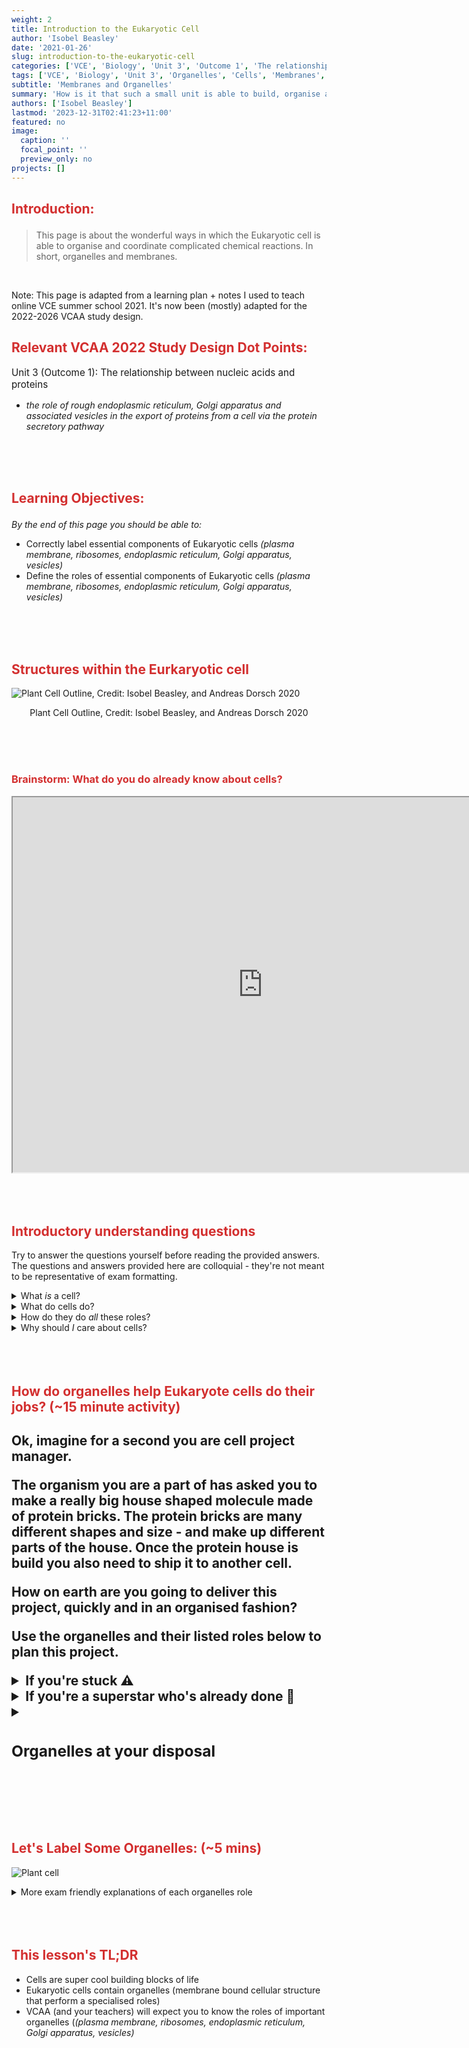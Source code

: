 ```yaml
---
weight: 2
title: Introduction to the Eukaryotic Cell
author: 'Isobel Beasley'
date: '2021-01-26'
slug: introduction-to-the-eukaryotic-cell
categories: ['VCE', 'Biology', 'Unit 3', 'Outcome 1', 'The relationship between nucleic acids and proteins']
tags: ['VCE', 'Biology', 'Unit 3', 'Organelles', 'Cells', 'Membranes', 'Organelles', 'Cells', 'Eurkaryotic', 'Endoplasmic Reticulum', 'Golgi Apparatus', 'Vesicles', 'Plasma Membranes']
subtitle: 'Membranes and Organelles'
summary: 'How is it that such a small unit is able to build, organise and export such complex proteins?'
authors: ['Isobel Beasley']
lastmod: '2023-12-31T02:41:23+11:00'
featured: no
image: 
  caption: ''
  focal_point: ''
  preview_only: no
projects: []
---
```


<h2 style="color:#D32F2F">

Introduction:

</h2>

<p>

> This page is about the wonderful ways in which the Eukaryotic cell is able to organise and coordinate complicated chemical reactions. In short, organelles and membranes. 

</p>

<br>

<p style="font-size">

Note: This page is adapted from a learning plan + notes I used to teach online VCE summer school 2021. It's now been (mostly) adapted for the 2022-2026 VCAA study design. 
</p>

<h2 style="color:#D32F2F">
Relevant VCAA 2022 Study Design Dot Points:    
</h2> 

<p style='font-size:0.95rem'>
Unit 3 (Outcome 1): The relationship between nucleic acids and proteins

- *the role of rough endoplasmic reticulum, Golgi apparatus and associated vesicles in the export of proteins from a cell via the protein secretory pathway*               
</p>

<br> 
<br>
<br> 

<h2 style="color:#D32F2F">

Learning Objectives:

</h2>

*By the end of this page you should be able to:* 

- Correctly label essential components of Eukaryotic cells *(plasma membrane, ribosomes, endoplasmic reticulum, Golgi apparatus, vesicles)*
- Define the roles of essential components of Eukaryotic cells *(plasma membrane, ribosomes, endoplasmic reticulum, Golgi apparatus, vesicles)*

<br>
<br>
<br>




<h2 style="color:#D32F2F"> Structures within the Eurkaryotic cell </h2>

![Plant Cell Outline, Credit: Isobel Beasley, and Andreas Dorsch 2020](../../VCE-Biology/Zoom_plant_cell.png)

<p align = "center">
Plant Cell Outline, Credit: Isobel Beasley, and Andreas Dorsch 2020 
</p>

<br> 
<br>
<br>

<h3 style="color:#D32F2F"> Brainstorm: What do you do already know about cells? </h3>

<iframe src="https://pollev-embeds.com/discourses/ODZWtjez9nXfAgQesfr9N/respond" width="800px" height="600px"></iframe>

<br> 
<br>
<br>
<br>


<h2 style="color:#D32F2F"> Introductory understanding questions </h2>

Try to answer the questions yourself before reading the provided answers. The questions and answers provided here are colloquial - they're not meant to be representative of exam formatting. 

<details>
    <summary> What <em> is </em> a cell? </summary>
    A cell is the most basic unit of life.
    <details>
    <summary> <em> Ok, sure but what does that mean? </em> </summary>
    It means that the cell is the smallest building block that all living things have in common.
    [More detailed explanation from an 'Introduction to the cell' by Khan Academy](https://www.khanacademy.org/science/high-school-biology/hs-cells/hs-basic-cell-structures/v/introduction-to-the-cell)
    </details>
</details>


<details>
         <summary> What do cells do? </summary>
         Everything you need to survive. Make proteins. Sort and organise molecules. Break down materials to obtain energy. Remove waste. Respond to infection with viruses. <b> All of it </b> 
</details>

<details> 
        <summary> How do they do <em> all </em> these roles? </summary>
        Through the magic of project management. No seriously, by having organelles cells can assign tasks, organise, sort and build materials - to perform all the jobs a cell has. We'll go into more detail about what I mean by this below. 
</details>

<details>
    <summary> Why should <em> I </em> care about cells? </summary>
    Hopefully because you're made of them. Because you need them to survive. Because they're really <em> really </em> tiny blobs of different shapes, sizes, roles, and which manage and run billions of different chemical reactions which are happening in you right now. Cells are the reason that you can be here right now reading this. Thank you cells!
</details>

<br>
<br>
<br>

<h2 style="color:#D32F2F"> How do organelles help Eukaryote cells do their jobs? (~15 minute activity) <h2>

Ok, imagine for a second you are cell project manager. 

The organism you are a part of has asked you to make a really big house shaped molecule made of protein bricks. The protein bricks are many different shapes and size - and make up different parts of the house. Once the protein house is build you also need to ship it to another cell. 

**How on earth are you going to deliver this project, quickly and in an organised fashion?** 

Use the organelles and their listed roles below to plan this project. 

<details> 
        <summary>If you're stuck ⚠️ </summary>
        Google is your friend and so is the following video:
        [Video](https://www.youtube.com/watch?v=Hmwvj9X4GNY)
</details>

<details> 
      <summary> If you're a superstar who's already done 💫 </summary>
    Translate the listed organelle roles below into VCAA friendly definitions. 
    Go to the next activity and see if you can now label some organelles!
</details>

<div class="toggle"> 
<details> 
         <summary> <h3> Organelles at your disposal </h3> </summary>

<details>
         <summary> <b> Nucleus </b> </summary>
         
![Nucleus](../../VCE-Biology/Nucleus.jpg)

**The Nucleus:** Where all the protein brick blueprints are held. Blueprints are converted into easy to transport but temporary paper booklets.

</details>

<details>
         <summary> Endoplasmic Reticulum </summary>

![Endoplasmic Reticulum](../../VCE-Biology/membrane-system-Endoplasmic-reticulum-cells-biosynthesis-transport.jpg)

**The Endoplasmic Reticulum**: Moves materials around the cell. 

</details> 
<details>
          <summary> Vesicle </summary>
![Vesicle](../../VCE-Biology/Vesicle_delivery_(3).png)

**Vesicle**: Ships big materials out of the cell.
<details>
         <summary> Ribosomes </summary>
         
![Ribosomes](../../VCE-Biology/ribosome.jpg)

**Ribosomes**: Where protein bricks get made by reading instructions from paper booklets.
</details>

<details> 
        <summary> Golgi Appartus </summary>

![Golgi Apparatus](../../VCE-Biology/sort_golgi.gif)

**The Golgi Apparatus**: Sorts, modifies and organises materials in preparation for shipping outside the cell. 
</details>

</details>
</div>

<br>
<br>
<br>

<h2 style="color:#D32F2F"> Let's Label Some Organelles: (~5 mins) </h2>

![Plant cell](../../VCE-Biology/Zoom_plant_cell.png)

<div>
<details> 
         <summary> More exam friendly explanations of each organelles role </summary>
Ribosomes: are the site of protein synthesis. [Proteins made in the rough Endoplasmic reticulum are transported out of the cell. Proteins produced on free ribosomes are used within the cell. ]
Endoplasmic reticulum (Rough & Smooth): Internal transport for materials through membrane-bound channels. 
Rough (Site of protein synthesis, folding of polypeptide chain occurs in lumen [inner areas])
Smooth (Site of lipid synthesis and membrane synthesis) 
Golgi Apparatus (or Golgi Bodies): Sorting, storing and modification of materials for transport outside of the cell via exocytosis. (See previous Study Design point)
Vesicles: As above, The Golgi Apparatus packages materials into vesicles, which are excreted externally via exocytosis. 

</details>

<br>
<br>
<br> 

<h2 style="color:#D32F2F">  This lesson's TL;DR </h2>

- Cells are super cool building blocks of life
- Eukaryotic cells contain organelles (membrane bound cellular structure that perform a specialised roles)
- VCAA (and your teachers) will expect you to know the roles of important organelles (*(plasma membrane, ribosomes, endoplasmic reticulum, Golgi apparatus, vesicles)*
